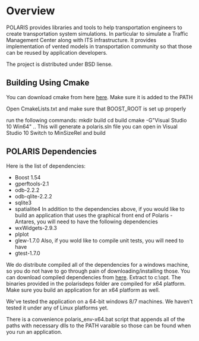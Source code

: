 Overview
=========
POLARIS provides libraries and tools to help transportation 
engineers to create transportation system simulations. 
In particular to simulate a Traffic Management 
Center along with ITS infrastructure. 
It provides implementation of vented models 
in transportation community so that those 
can be reused by application developers.

The project is distributed under BSD liense.

Building Using Cmake
--------------------
You can download cmake from here [here](http://www.cmake.org/files/v2.8/cmake-2.8.12-win32-x86.zip "cmake").
Make sure it is added to the PATH

Open CmakeLists.txt and make sure that BOOST_ROOT is set up properly

run the following commands:
mkdir build
cd build
cmake -G"Visual Studio 10 Win64" ..
This will generate a polaris.sln file you can open in Visual Studio 10
Switch to MinSizeRel and build



POLARIS Dependencies
--------------------
Here is the list of dependencies:
* Boost 1.54
* gperftools-2.1
* odb-2.2.2
* odb-qlite-2.2.2
* sqlite3
* spatialite4
In addition to the dependencies above, if you would like to build an application that uses the graphical
front end of Polaris - Antares, you will need to have the following dependencies
* wxWidgets-2.9.3
* plplot
* glew-1.7.0
Also, if you wold like to compile unit tests, you will need to have
* gtest-1.7.0

We do distribute compiled all of the dependencies for a windows machine,
so you do not have to go through pain of downloading/installing those.
You can download compiled dependencies from [here](https://sourceforge.net/projects/polaris-t/files/latest/download?source=files "Dependencies for Windows").
Extract to c:\opt. The binaries provided in the polarisdeps folder are compiled for x64 platform. Make sure you build an application for an x64 platform as well.

We've tested the application on a 64-bit windows 8/7 machines. We haven't tested it under any of Linux platforms yet.

There is a convenience polaris_env-x64.bat script that appends all of the paths with necessary dlls to the PATH varaible so those can be found when you run an application.
